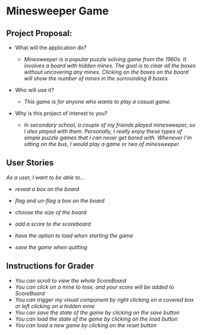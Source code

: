 # Minesweeper Game

## Project Proposal:

- What will the application do?
  - *Minesweeper is a popular puzzle solving game from the 1960s. It involves a board with hidden mines. The goal is to 
  clear all the boxes without uncovering any mines. Clicking on the boxes on the board will show the number of mines 
  in the surrounding 8 boxes.*
  
- Who will use it?
  - *This game is for anyone who wants to play a casual game.*
  
- Why is this project of interest to you?
  - *In secondary school, a couple of my friends played minesweeper, so I also played with them. Personally, I really 
  enjoy these types of simple puzzle games that I can never get bored with. Whenever I'm sitting on the bus, I would 
  play a game or two of minesweeper.*
  

## User Stories

*As a user, I want to be able to...*

  - *reveal a box on the board*
  - *flag and un-flag a box on the board*
  - *choose the size of the board*
  - *add a score to the scoreboard*
    
  - *have the option to load when starting the game*   
  - *save the game when quitting*
    
    
 ## Instructions for Grader
  - *You can scroll to view the whole ScoreBoard*
  - *You can click on a mine to lose, and your score will be added to ScoreBoard*
  - *You can trigger my visual component by right clicking on a covered box or left clicking on a hidden mine*
  - *You can save the state of the game by clicking on the save button*
  - *You can load the state of the game by clicking on the load button*
  - *You can load a new game by clicking on the reset button*